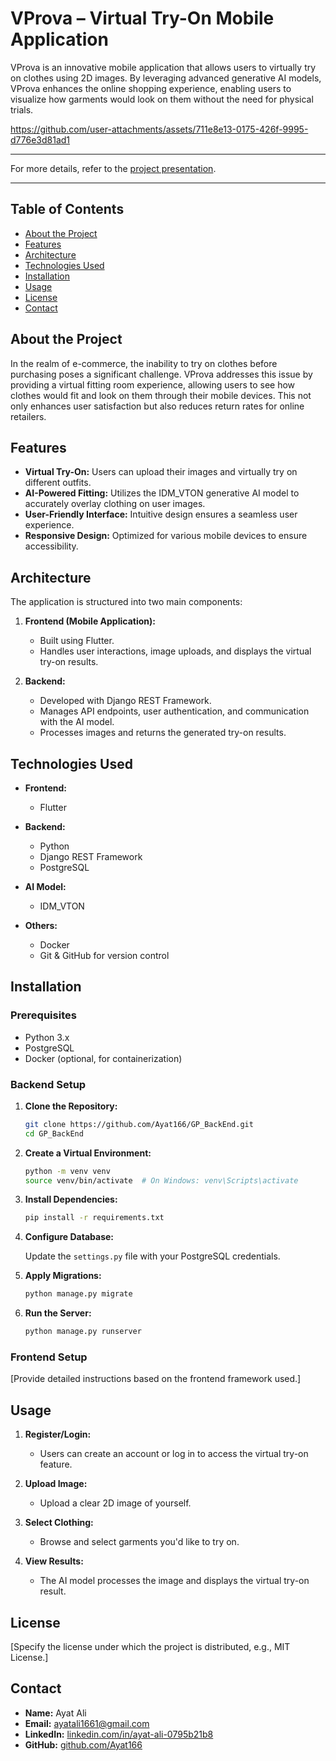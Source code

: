 # VProva – Virtual Try-On Mobile Application

VProva is an innovative mobile application that allows users to virtually try on clothes using 2D images. By leveraging advanced generative AI models, VProva enhances the online shopping experience, enabling users to visualize how garments would look on them without the need for physical trials.

https://github.com/user-attachments/assets/711e8e13-0175-426f-9995-d776e3d81ad1

---

For more details, refer to the [project presentation](https://www.canva.com/design/DAF8m-fqUHM/cQiaBQuOSXSaX_qtPUi73g/edit?utm_content=DAF8m-fqUHM&utm_campaign=designshare&utm_medium=link2&utm_source=sharebutton).

---

## Table of Contents

- [About the Project](#about-the-project)
- [Features](#features)
- [Architecture](#architecture)
- [Technologies Used](#technologies-used)
- [Installation](#installation)
- [Usage](#usage)
- [License](#license)
- [Contact](#contact)

## About the Project

In the realm of e-commerce, the inability to try on clothes before purchasing poses a significant challenge. VProva addresses this issue by providing a virtual fitting room experience, allowing users to see how clothes would fit and look on them through their mobile devices. This not only enhances user satisfaction but also reduces return rates for online retailers.

## Features

- **Virtual Try-On:** Users can upload their images and virtually try on different outfits.
- **AI-Powered Fitting:** Utilizes the IDM_VTON generative AI model to accurately overlay clothing on user images.
- **User-Friendly Interface:** Intuitive design ensures a seamless user experience.
- **Responsive Design:** Optimized for various mobile devices to ensure accessibility.

## Architecture

The application is structured into two main components:

1. **Frontend (Mobile Application):**
   - Built using Flutter.
   - Handles user interactions, image uploads, and displays the virtual try-on results.

2. **Backend:**
   - Developed with Django REST Framework.
   - Manages API endpoints, user authentication, and communication with the AI model.
   - Processes images and returns the generated try-on results.


## Technologies Used

- **Frontend:**
  - Flutter

- **Backend:**
  - Python
  - Django REST Framework
  - PostgreSQL

- **AI Model:**
  - IDM_VTON

- **Others:**
  - Docker
  - Git & GitHub for version control

## Installation

### Prerequisites

- Python 3.x
- PostgreSQL
- Docker (optional, for containerization)

### Backend Setup

1. **Clone the Repository:**

   ```bash
   git clone https://github.com/Ayat166/GP_BackEnd.git
   cd GP_BackEnd
   ```

2. **Create a Virtual Environment:**

   ```bash
   python -m venv venv
   source venv/bin/activate  # On Windows: venv\Scripts\activate
   ```

3. **Install Dependencies:**

   ```bash
   pip install -r requirements.txt
   ```

4. **Configure Database:**

   Update the `settings.py` file with your PostgreSQL credentials.

5. **Apply Migrations:**

   ```bash
   python manage.py migrate
   ```

6. **Run the Server:**

   ```bash
   python manage.py runserver
   ```

### Frontend Setup

[Provide detailed instructions based on the frontend framework used.]

## Usage

1. **Register/Login:**
   - Users can create an account or log in to access the virtual try-on feature.

2. **Upload Image:**
   - Upload a clear 2D image of yourself.

3. **Select Clothing:**
   - Browse and select garments you'd like to try on.

4. **View Results:**
   - The AI model processes the image and displays the virtual try-on result.


## License

[Specify the license under which the project is distributed, e.g., MIT License.]

## Contact

- **Name:** Ayat Ali
- **Email:** [ayatali1661@gmail.com](mailto:ayatali1661@gmail.com)
- **LinkedIn:** [linkedin.com/in/ayat-ali-0795b21b8](https://www.linkedin.com/in/ayat-ali-0795b21b8)
- **GitHub:** [github.com/Ayat166](https://github.com/Ayat166)



